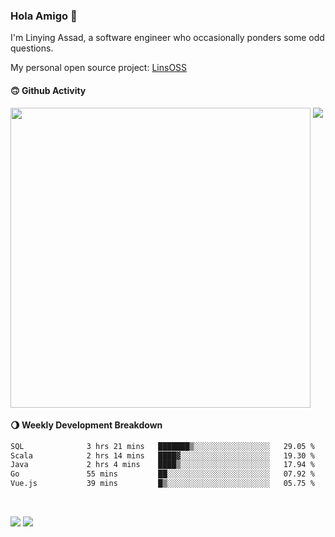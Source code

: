 ### Hola Amigo 🤣   

I'm Linying Assad, a software engineer who occasionally ponders some odd questions.  

My personal open source project: [LinsOSS](https://github.com/linsoss)
 
#### 🙃 Github Activity 
<div>
  <img src="https://github-readme-stats.vercel.app/api?username=al-assad&show_icons=true" align="top" style="display: inline-block;" width="480"/>
  <img src="https://github-readme-stats.vercel.app/api/top-langs/?username=al-assad&hide=css,html&langs_count=8&layout=compact" align="top" style="display: inline-block;"/>
</div>

#### 🌖 Weekly Development Breakdown
<!--START_SECTION:waka-->

```txt
SQL              3 hrs 21 mins   ███████▒░░░░░░░░░░░░░░░░░   29.05 %
Scala            2 hrs 14 mins   ████▓░░░░░░░░░░░░░░░░░░░░   19.30 %
Java             2 hrs 4 mins    ████▒░░░░░░░░░░░░░░░░░░░░   17.94 %
Go               55 mins         ██░░░░░░░░░░░░░░░░░░░░░░░   07.92 %
Vue.js           39 mins         █▒░░░░░░░░░░░░░░░░░░░░░░░   05.75 %
```

<!--END_SECTION:waka-->

<br>

<a href="https://twitter.com/assad_lin"><img src="https://img.shields.io/badge/Twitter-@assad__lin-blue?style=flat&logo=twitter" /></a>
<a href="https://al-assad.github.io"><img src="https://img.shields.io/badge/Blogs-Linying_Assad's_Blog-yellow?style=flat&logo=github" /></a>

